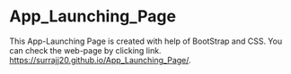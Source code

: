 # App_Launching_Page
This App-Launching Page is created with help of BootStrap and CSS.
You can check the web-page by clicking link.
https://surrajj20.github.io/App_Launching_Page/.
